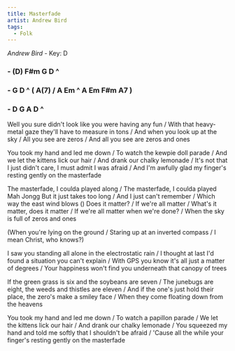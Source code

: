 ```yaml
---
title: Masterfade
artist: Andrew Bird
tags: 
  - Folk 
---
```

*Andrew Bird* - Key: D 

### - (D) F#m G D ^
### - G D ^ ( A(7) / A Em ^ A Em F#m A7 )
### - D G A D ^

Well you sure didn't look like you were having any fun / With that heavy-metal gaze they'll have to measure in tons / And when you look up at the sky / All you see are zeros /
And all you see are zeros and ones

You took my hand and led me down / To watch the kewpie doll parade / And we let the kittens lick our hair / And drank our chalky lemonade / It's not that I just didn't care, I must admit I was afraid / And I'm awfully glad my finger's resting gently on the masterfade

The masterfade, I coulda played along / The masterfade, I coulda played Mah Jongg
But it just takes too long / And I just can't remember / Which way the east wind blows () Does it matter? / If we're all matter / What's it matter, does it matter / If we're all matter when we're done? / When the sky is full of zeros and ones 

(When you're lying on the ground / Staring up at an inverted compass / I mean Christ, who knows?)

I saw you standing all alone in the electrostatic rain / I thought at last I'd found a situation you can't explain / With GPS you know it's all just a matter of degrees / Your happiness won't find you underneath that canopy of trees

If the green grass is six and the soybeans are seven / The junebugs are eight, the weeds and thistles are eleven / And if the one's just hold their place, the zero's make a smiley face / When they come floating down from the heavens

You took my hand and led me down / To watch a papillon parade / We let the kittens lick our hair / And drank our chalky lemonade / You squeezed my hand and told me softly that I shouldn't be afraid / 'Cause all the while your finger's resting gently on the masterfade